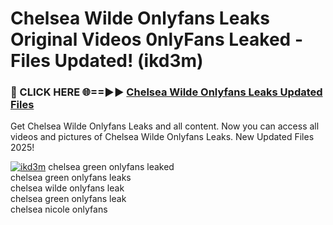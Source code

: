 # Chelsea Wilde Onlyfans Leaks Original Videos 0nlyFans Leaked - Files Updated! (ikd3m)

<h3>🔴 CLICK HERE 🌐==►► <a href="https://tinyurl.com/2wckxsce" rel="nofollow">Chelsea Wilde Onlyfans Leaks Updated Files</a></h3>

Get Chelsea Wilde Onlyfans Leaks and all content. Now you can access all videos and pictures of Chelsea Wilde Onlyfans Leaks. New Updated Files 2025!

[![ikd3m](https://i.imgur.com/AFduVYN.gif)](https://tinyurl.com/2wckxsce)
chelsea green onlyfans leaked<br>
chelsea green onlyfans leaks<br>
chelsea wilde onlyfans leak<br>
chelsea green onlyfans leak<br>
chelsea nicole onlyfans